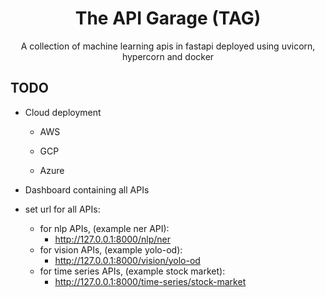 <h1 align='center'>The API Garage (TAG)</h1>
<p align='center'>A collection of machine learning apis in fastapi deployed using uvicorn, hypercorn and docker</p>

## TODO

- Cloud deployment

  - AWS
  
  - GCP
  
  - Azure
  
- Dashboard containing all APIs

- set url for all APIs:
  - for nlp APIs, (example ner API):
    - http://127.0.0.1:8000/nlp/ner
  - for vision APIs, (example yolo-od):
    - http://127.0.0.1:8000/vision/yolo-od
  - for time series APIs, (example stock market):
    - http://127.0.0.1:8000/time-series/stock-market
